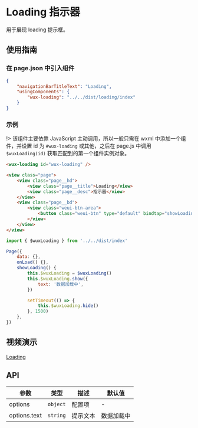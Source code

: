 # Loading 指示器

用于展现 loading 提示框。

## 使用指南

### 在 page.json 中引入组件

```json
{
    "navigationBarTitleText": "Loading",
    "usingComponents": {
        "wux-loading": "../../dist/loading/index"
    }
}
```

### 示例

!> 该组件主要依靠 JavaScript 主动调用，所以一般只需在 wxml 中添加一个组件，并设置 id 为 `#wux-loading` 或其他，之后在 page.js 中调用 `$wuxLoading(id)` 获取匹配到的第一个组件实例对象。

```html
<wux-loading id="wux-loading" />

<view class="page">
    <view class="page__hd">
        <view class="page__title">Loading</view>
        <view class="page__desc">指示器</view>
    </view>
    <view class="page__bd">
        <view class="weui-btn-area">
	        <button class="weui-btn" type="default" bindtap="showLoading">加载中提示</button>
        </view>
    </view>
</view>
```

```js
import { $wuxLoading } from '../../dist/index'

Page({
    data: {},
    onLoad() {},
    showLoading() {
        this.$wuxLoading = $wuxLoading()
        this.$wuxLoading.show({
            text: '数据加载中',
        })

        setTimeout(() => {
            this.$wuxLoading.hide()
        }, 1500)
    },
})
```

## 视频演示

[Loading](./_media/loading.mp4 ':include :type=iframe width=375px height=667px')

## API

| 参数 | 类型 | 描述 | 默认值 |
| --- | --- | --- | --- |
| options | <code>object</code> | 配置项 | - |
| options.text | <code>string</code> | 提示文本 | 数据加载中 |